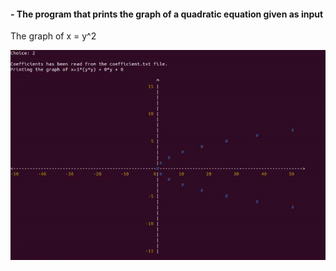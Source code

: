 #### - The program that prints the graph of a quadratic equation given as input

The graph of x = y^2
<p align = "left">
  <img src="https://github.com/meteahmetyakar/exercises/blob/main/studies/4.graph%20maker/images/image3.png" />
</p>
